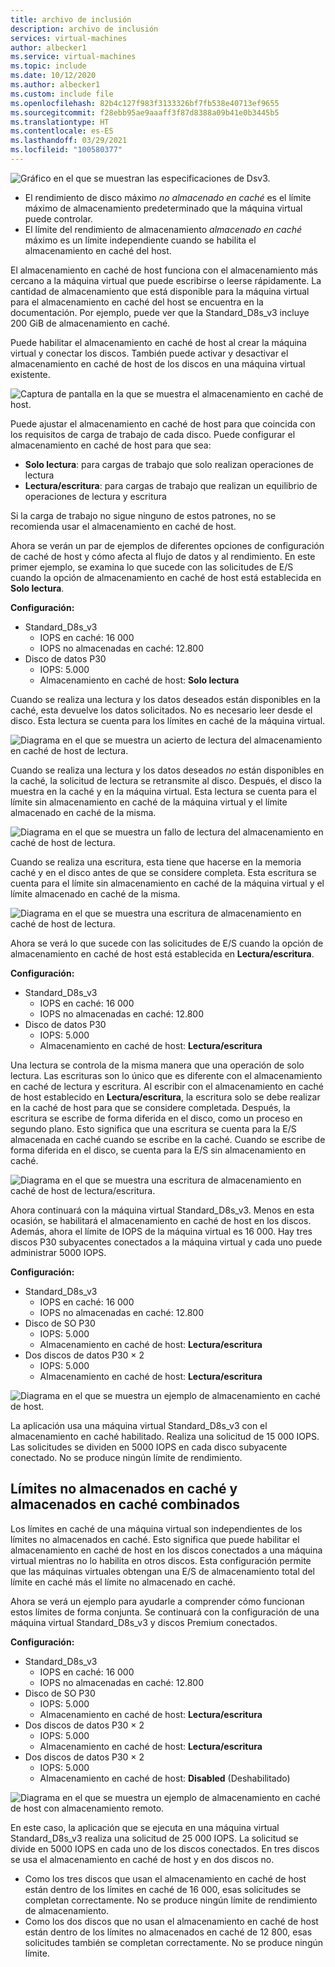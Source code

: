 ```yaml
---
title: archivo de inclusión
description: archivo de inclusión
services: virtual-machines
author: albecker1
ms.service: virtual-machines
ms.topic: include
ms.date: 10/12/2020
ms.author: albecker1
ms.custom: include file
ms.openlocfilehash: 82b4c127f983f3133326bf7fb538e40713ef9655
ms.sourcegitcommit: f28ebb95ae9aaaff3f87d8388a09b41e0b3445b5
ms.translationtype: HT
ms.contentlocale: es-ES
ms.lasthandoff: 03/29/2021
ms.locfileid: "100580377"
---
```

![Gráfico en el que se muestran las especificaciones de Dsv3.](media/vm-disk-performance/dsv3-documentation.jpg)

- El rendimiento de disco máximo *no almacenado en caché* es el límite máximo de almacenamiento predeterminado que la máquina virtual puede controlar.
- El límite del rendimiento de almacenamiento *almacenado en caché* máximo es un límite independiente cuando se habilita el almacenamiento en caché del host.

El almacenamiento en caché de host funciona con el almacenamiento más cercano a la máquina virtual que puede escribirse o leerse rápidamente. La cantidad de almacenamiento que está disponible para la máquina virtual para el almacenamiento en caché del host se encuentra en la documentación. Por ejemplo, puede ver que la Standard_D8s_v3 incluye 200 GiB de almacenamiento en caché.

Puede habilitar el almacenamiento en caché de host al crear la máquina virtual y conectar los discos. También puede activar y desactivar el almacenamiento en caché de host de los discos en una máquina virtual existente.

![Captura de pantalla en la que se muestra el almacenamiento en caché de host.](media/vm-disk-performance/host-caching.jpg)

Puede ajustar el almacenamiento en caché de host para que coincida con los requisitos de carga de trabajo de cada disco. Puede configurar el almacenamiento en caché de host para que sea:

- **Solo lectura**: para cargas de trabajo que solo realizan operaciones de lectura
- **Lectura/escritura**: para cargas de trabajo que realizan un equilibrio de operaciones de lectura y escritura

Si la carga de trabajo no sigue ninguno de estos patrones, no se recomienda usar el almacenamiento en caché de host.

Ahora se verán un par de ejemplos de diferentes opciones de configuración de caché de host y cómo afecta al flujo de datos y al rendimiento. En este primer ejemplo, se examina lo que sucede con las solicitudes de E/S cuando la opción de almacenamiento en caché de host está establecida en **Solo lectura**.

**Configuración:**

- Standard_D8s_v3
  - IOPS en caché: 16 000
  - IOPS no almacenadas en caché: 12.800
- Disco de datos P30
  - IOPS: 5.000
  - Almacenamiento en caché de host: **Solo lectura**

Cuando se realiza una lectura y los datos deseados están disponibles en la caché, esta devuelve los datos solicitados. No es necesario leer desde el disco. Esta lectura se cuenta para los límites en caché de la máquina virtual.

![Diagrama en el que se muestra un acierto de lectura del almacenamiento en caché de host de lectura.](media/vm-disk-performance/host-caching-read-hit.jpg)

Cuando se realiza una lectura y los datos deseados *no* están disponibles en la caché, la solicitud de lectura se retransmite al disco. Después, el disco la muestra en la caché y en la máquina virtual. Esta lectura se cuenta para el límite sin almacenamiento en caché de la máquina virtual y el límite almacenado en caché de la misma.

![Diagrama en el que se muestra un fallo de lectura del almacenamiento en caché de host de lectura.](media/vm-disk-performance/host-caching-read-miss.jpg)

Cuando se realiza una escritura, esta tiene que hacerse en la memoria caché y en el disco antes de que se considere completa. Esta escritura se cuenta para el límite sin almacenamiento en caché de la máquina virtual y el límite almacenado en caché de la misma.

![Diagrama en el que se muestra una escritura de almacenamiento en caché de host de lectura.](media/vm-disk-performance/host-caching-write.jpg)

Ahora se verá lo que sucede con las solicitudes de E/S cuando la opción de almacenamiento en caché de host está establecida en **Lectura/escritura**.

**Configuración:**

- Standard_D8s_v3
  - IOPS en caché: 16 000
  - IOPS no almacenadas en caché: 12.800
- Disco de datos P30
  - IOPS: 5.000
  - Almacenamiento en caché de host: **Lectura/escritura**

Una lectura se controla de la misma manera que una operación de solo lectura. Las escrituras son lo único que es diferente con el almacenamiento en caché de lectura y escritura. Al escribir con el almacenamiento en caché de host establecido en **Lectura/escritura**, la escritura solo se debe realizar en la caché de host para que se considere completada. Después, la escritura se escribe de forma diferida en el disco, como un proceso en segundo plano. Esto significa que una escritura se cuenta para la E/S almacenada en caché cuando se escribe en la caché. Cuando se escribe de forma diferida en el disco, se cuenta para la E/S sin almacenamiento en caché.

![Diagrama en el que se muestra una escritura de almacenamiento en caché de host de lectura/escritura.](media/vm-disk-performance/host-caching-read-write.jpg)

Ahora continuará con la máquina virtual Standard_D8s_v3. Menos en esta ocasión, se habilitará el almacenamiento en caché de host en los discos. Además, ahora el límite de IOPS de la máquina virtual es 16 000. Hay tres discos P30 subyacentes conectados a la máquina virtual y cada uno puede administrar 5000 IOPS.

**Configuración:**

- Standard_D8s_v3
  - IOPS en caché: 16 000
  - IOPS no almacenadas en caché: 12.800
- Disco de SO P30
  - IOPS: 5.000
  - Almacenamiento en caché de host: **Lectura/escritura**
- Dos discos de datos P30 × 2
  - IOPS: 5.000
  - Almacenamiento en caché de host: **Lectura/escritura**

![Diagrama en el que se muestra un ejemplo de almacenamiento en caché de host.](media/vm-disk-performance/host-caching-example-without-remote.jpg)

La aplicación usa una máquina virtual Standard_D8s_v3 con el almacenamiento en caché habilitado. Realiza una solicitud de 15 000 IOPS. Las solicitudes se dividen en 5000 IOPS en cada disco subyacente conectado. No se produce ningún límite de rendimiento.

## <a name="combined-uncached-and-cached-limits"></a>Límites no almacenados en caché y almacenados en caché combinados

Los límites en caché de una máquina virtual son independientes de los límites no almacenados en caché. Esto significa que puede habilitar el almacenamiento en caché de host en los discos conectados a una máquina virtual mientras no lo habilita en otros discos. Esta configuración permite que las máquinas virtuales obtengan una E/S de almacenamiento total del límite en caché más el límite no almacenado en caché.

Ahora se verá un ejemplo para ayudarle a comprender cómo funcionan estos límites de forma conjunta. Se continuará con la configuración de una máquina virtual Standard_D8s_v3 y discos Premium conectados.

**Configuración:**

- Standard_D8s_v3
  - IOPS en caché: 16 000
  - IOPS no almacenadas en caché: 12.800
- Disco de SO P30
  - IOPS: 5.000
  - Almacenamiento en caché de host: **Lectura/escritura**
- Dos discos de datos P30 × 2
  - IOPS: 5.000
  - Almacenamiento en caché de host: **Lectura/escritura**
- Dos discos de datos P30 × 2
  - IOPS: 5.000
  - Almacenamiento en caché de host: **Disabled** (Deshabilitado)

![Diagrama en el que se muestra un ejemplo de almacenamiento en caché de host con almacenamiento remoto.](media/vm-disk-performance/host-caching-example-with-remote.jpg)

En este caso, la aplicación que se ejecuta en una máquina virtual Standard_D8s_v3 realiza una solicitud de 25 000 IOPS. La solicitud se divide en 5000 IOPS en cada uno de los discos conectados. En tres discos se usa el almacenamiento en caché de host y en dos discos no.

- Como los tres discos que usan el almacenamiento en caché de host están dentro de los límites en caché de 16 000, esas solicitudes se completan correctamente. No se produce ningún límite de rendimiento de almacenamiento.
- Como los dos discos que no usan el almacenamiento en caché de host están dentro de los límites no almacenados en caché de 12 800, esas solicitudes también se completan correctamente. No se produce ningún límite.

